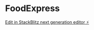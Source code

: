 # FoodExpress

[Edit in StackBlitz next generation editor ⚡️](https://stackblitz.com/~/github.com/vikramfx/FoodExpress)